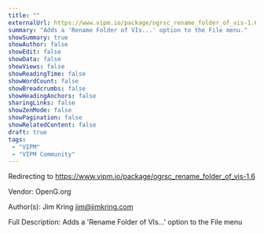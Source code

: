 ```yaml
---
title: ""
externalUrl: https://www.vipm.io/package/ogrsc_rename_folder_of_vis-1.6
summary: "Adds a 'Rename Folder of VIs...' option to the File menu."
showSummary: true
showAuthor: false
showEdit: false
showData: false
showViews: false
showReadingTime: false
showWordCount: false
showBreadcrumbs: false
showHeadingAnchors: false
sharingLinks: false
showZenMode: false
showPagination: false
showRelatedContent: false
draft: true
tags:
 - "VIPM"
 - "VIPM Community"
---
```


Redirecting to https://www.vipm.io/package/ogrsc_rename_folder_of_vis-1.6

Vendor: OpenG.org

Author(s): Jim Kring <jim@jimkring.com>
 
Full Description:
Adds a 'Rename Folder of VIs...' option to the File menu